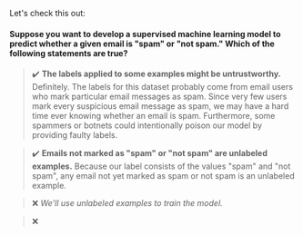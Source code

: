 Let's check this out: 
#### Suppose you want to develop a supervised machine learning model to predict whether a given email is "spam" or "not spam." Which of the following statements are true?
> :heavy_check_mark: __The labels applied to some examples might be untrustworthy.__
Definitely. The labels for this dataset probably come from email users who mark particular email messages as spam. Since very few users mark every suspicious email message as spam, we may have a hard time ever knowing whether an email is spam. Furthermore, some spammers or botnets could intentionally poison our model by providing faulty labels.

> :heavy_check_mark: __Emails not marked as "spam" or "not spam" are unlabeled examples.__
Because our label consists of the values "spam" and "not spam", any email not yet marked as spam or not spam is an unlabeled example.

> :x: _We'll use unlabeled examples to train the model._

> :x:




